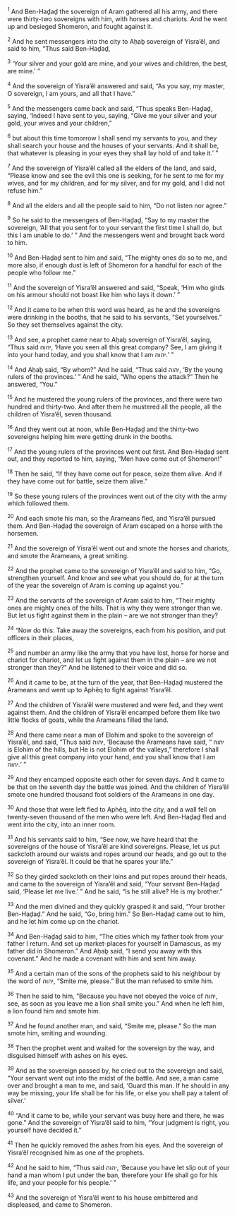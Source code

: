 <sup>1</sup> And Ben-Haḏaḏ the sovereign of Aram gathered all his army, and there were thirty-two sovereigns with him, with horses and chariots. And he went up and besieged Shomeron, and fought against it.

<sup>2</sup> And he sent messengers into the city to Aḥaḇ sovereign of Yisra’ĕl, and said to him, “Thus said Ben-Haḏaḏ,

<sup>3</sup> ‘Your silver and your gold are mine, and your wives and children, the best, are mine.’ ”

<sup>4</sup> And the sovereign of Yisra’ĕl answered and said, “As you say, my master, O sovereign, I am yours, and all that I have.”

<sup>5</sup> And the messengers came back and said, “Thus speaks Ben-Haḏaḏ, saying, ‘Indeed I have sent to you, saying, “Give me your silver and your gold, your wives and your children,”

<sup>6</sup> but about this time tomorrow I shall send my servants to you, and they shall search your house and the houses of your servants. And it shall be, that whatever is pleasing in your eyes they shall lay hold of and take it.’ ”

<sup>7</sup> And the sovereign of Yisra’ĕl called all the elders of the land, and said, “Please know and see the evil this one is seeking, for he sent to me for my wives, and for my children, and for my silver, and for my gold, and I did not refuse him.”

<sup>8</sup> And all the elders and all the people said to him, “Do not listen nor agree.”

<sup>9</sup> So he said to the messengers of Ben-Haḏaḏ, “Say to my master the sovereign, ‘All that you sent for to your servant the first time I shall do, but this I am unable to do.’ ” And the messengers went and brought back word to him.

<sup>10</sup> And Ben-Haḏaḏ sent to him and said, “The mighty ones do so to me, and more also, if enough dust is left of Shomeron for a handful for each of the people who follow me.”

<sup>11</sup> And the sovereign of Yisra’ĕl answered and said, “Speak, ‘Him who girds on his armour should not boast like him who lays it down.’ ”

<sup>12</sup> And it came to be when this word was heard, as he and the sovereigns were drinking in the booths, that he said to his servants, “Set yourselves.” So they set themselves against the city.

<sup>13</sup> And see, a prophet came near to Aḥaḇ sovereign of Yisra’ĕl, saying, “Thus said יהוה, ‘Have you seen all this great company? See, I am giving it into your hand today, and you shall know that I am יהוה.’ ”

<sup>14</sup> And Aḥaḇ said, “By whom?” And he said, “Thus said יהוה, ‘By the young rulers of the provinces.’ ” And he said, “Who opens the attack?” Then he answered, “You.”

<sup>15</sup> And he mustered the young rulers of the provinces, and there were two hundred and thirty-two. And after them he mustered all the people, all the children of Yisra’ĕl, seven thousand.

<sup>16</sup> And they went out at noon, while Ben-Haḏaḏ and the thirty-two sovereigns helping him were getting drunk in the booths.

<sup>17</sup> And the young rulers of the provinces went out first. And Ben-Haḏaḏ sent out, and they reported to him, saying, “Men have come out of Shomeron!”

<sup>18</sup> Then he said, “If they have come out for peace, seize them alive. And if they have come out for battle, seize them alive.”

<sup>19</sup> So these young rulers of the provinces went out of the city with the army which followed them.

<sup>20</sup> And each smote his man, so the Arameans fled, and Yisra’ĕl pursued them. And Ben-Haḏaḏ the sovereign of Aram escaped on a horse with the horsemen.

<sup>21</sup> And the sovereign of Yisra’ĕl went out and smote the horses and chariots, and smote the Arameans, a great smiting.

<sup>22</sup> And the prophet came to the sovereign of Yisra’ĕl and said to him, “Go, strengthen yourself. And know and see what you should do, for at the turn of the year the sovereign of Aram is coming up against you.”

<sup>23</sup> And the servants of the sovereign of Aram said to him, “Their mighty ones are mighty ones of the hills. That is why they were stronger than we. But let us fight against them in the plain – are we not stronger than they?

<sup>24</sup> “Now do this: Take away the sovereigns, each from his position, and put officers in their places,

<sup>25</sup> and number an army like the army that you have lost, horse for horse and chariot for chariot, and let us fight against them in the plain – are we not stronger than they?” And he listened to their voice and did so.

<sup>26</sup> And it came to be, at the turn of the year, that Ben-Haḏaḏ mustered the Arameans and went up to Aphĕq to fight against Yisra’ĕl.

<sup>27</sup> And the children of Yisra’ĕl were mustered and were fed, and they went against them. And the children of Yisra’ĕl encamped before them like two little flocks of goats, while the Arameans filled the land.

<sup>28</sup> And there came near a man of Elohim and spoke to the sovereign of Yisra’ĕl, and said, “Thus said יהוה, ‘Because the Arameans have said, “ יהוה is Elohim of the hills, but He is not Elohim of the valleys,” therefore I shall give all this great company into your hand, and you shall know that I am יהוה.’ ”

<sup>29</sup> And they encamped opposite each other for seven days. And it came to be that on the seventh day the battle was joined. And the children of Yisra’ĕl smote one hundred thousand foot soldiers of the Arameans in one day.

<sup>30</sup> And those that were left fled to Aphĕq, into the city, and a wall fell on twenty-seven thousand of the men who were left. And Ben-Haḏaḏ fled and went into the city, into an inner room.

<sup>31</sup> And his servants said to him, “See now, we have heard that the sovereigns of the house of Yisra’ĕl are kind sovereigns. Please, let us put sackcloth around our waists and ropes around our heads, and go out to the sovereign of Yisra’ĕl. It could be that he spares your life.”

<sup>32</sup> So they girded sackcloth on their loins and put ropes around their heads, and came to the sovereign of Yisra’ĕl and said, “Your servant Ben-Haḏaḏ said, ‘Please let me live.’ ” And he said, “Is he still alive? He is my brother.”

<sup>33</sup> And the men divined and they quickly grasped it and said, “Your brother Ben-Haḏaḏ.” And he said, “Go, bring him.” So Ben-Haḏaḏ came out to him, and he let him come up on the chariot.

<sup>34</sup> And Ben-Haḏaḏ said to him, “The cities which my father took from your father I return. And set up market-places for yourself in Damascus, as my father did in Shomeron.” And Aḥaḇ said, “I send you away with this covenant.” And he made a covenant with him and sent him away.

<sup>35</sup> And a certain man of the sons of the prophets said to his neighbour by the word of יהוה, “Smite me, please.” But the man refused to smite him.

<sup>36</sup> Then he said to him, “Because you have not obeyed the voice of יהוה, see, as soon as you leave me a lion shall smite you.” And when he left him, a lion found him and smote him.

<sup>37</sup> And he found another man, and said, “Smite me, please.” So the man smote him, smiting and wounding.

<sup>38</sup> Then the prophet went and waited for the sovereign by the way, and disguised himself with ashes on his eyes.

<sup>39</sup> And as the sovereign passed by, he cried out to the sovereign and said, “Your servant went out into the midst of the battle. And see, a man came over and brought a man to me, and said, ‘Guard this man. If he should in any way be missing, your life shall be for his life, or else you shall pay a talent of silver.’

<sup>40</sup> “And it came to be, while your servant was busy here and there, he was gone.” And the sovereign of Yisra’ĕl said to him, “Your judgment is right, you yourself have decided it.”

<sup>41</sup> Then he quickly removed the ashes from his eyes. And the sovereign of Yisra’ĕl recognised him as one of the prophets.

<sup>42</sup> And he said to him, “Thus said יהוה, ‘Because you have let slip out of your hand a man whom I put under the ban, therefore your life shall go for his life, and your people for his people.’ ”

<sup>43</sup> And the sovereign of Yisra’ĕl went to his house embittered and displeased, and came to Shomeron.

